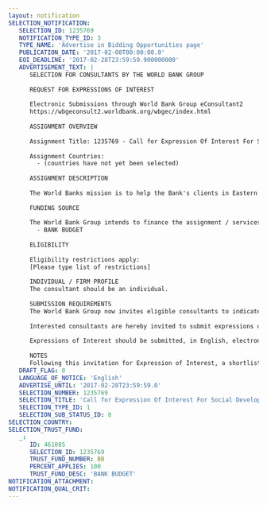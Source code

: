 ```yaml
---
layout: notification
SELECTION_NOTIFICATION: 
   SELECTION_ID: 1235769
   NOTIFICATION_TYPE_ID: 3
   TYPE_NAME: 'Advertise in Bidding Opportunities page'
   PUBLICATION_DATE: '2017-02-08T00:00:00.0'
   EOI_DEADLINE: '2017-02-28T23:59:59.900000000'
   ADVERTISEMENT_TEXT: |
      SELECTION FOR CONSULTANTS BY THE WORLD BANK GROUP
      
      REQUEST FOR EXPRESSIONS OF INTEREST
      
      Electronic Submissions through World Bank Group eConsultant2
      https://wbgeconsult2.worldbank.org/wbgec/index.html
      
      ASSIGNMENT OVERVIEW
      
      Assignment Title: 1235769 - Call for Expression Of Interest For Social Development & Safeguards Specialists Kenya Rwanda and Uganda
      
      Assignment Countries:
        - (countries have not yet been selected)
      
      ASSIGNMENT DESCRIPTION
      
      The World Banks mission is to help the Bank's clients in Eastern Africa to reduce poverty and achieve environmentally and socially sustainable development. The East Africa 2 Country Department covers Kenya, Rwanda and Uganda. The work program for the Social Development Team in these countries includes providing technical input and advice to sector projects, programs and analytical work on social development issues such as resettlement, vulnerable and marginalized groups, gender, community development, social accountability, participation and inclusion. The work program has an emphasis on ensuring the World Banks policies on social analysis, consultation, involuntary resettlement and working with vulnerable and marginalized groups are complied with in Bank supported programs. This is done through sectoral operations and programs as well as free standing activities. The World Bank is seeking to (i) expand its consultant database and (ii) to locally recruit a number of Consultants in Social Development
      
      FUNDING SOURCE
      
      The World Bank Group intends to finance the assignment / services described below under the following:
        - BANK BUDGET
      
      ELIGIBILITY
      
      Eligibility restrictions apply:
      [Please type list of restrictions]
      
      INDIVIDUAL / FIRM PROFILE
      The consultant should be an individual. 
      
      SUBMISSION REQUIREMENTS
      The World Bank Group now invites eligible consultants to indicate their interest in providing the services.  Interested consultants must provide information indicating that they are qualified to perform the services (brochures, description of similar assignments, experience in similar conditions, availability of appropriate skills among staff, etc.).  Please note that the total size of all attachments should be less than 5MB.  
      
      Interested consultants are hereby invited to submit expressions of interest.
      
      Expressions of Interest should be submitted, in English, electronically through World Bank Group eConsultant2 (https://wbgeconsult2.worldbank.org/wbgec/index.html)
      
      NOTES
      Following this invitation for Expression of Interest, a shortlist of qualified firms will be formally invited to submit proposals.  Shortlisting and selection will be subject to the availability of funding.
   DRAFT_FLAG: 0
   LANGUAGE_OF_NOTICE: 'English'
   ADVERTISE_UNTIL: '2017-02-28T23:59:59.0'
   SELECTION_NUMBER: 1235769
   SELECTION_TITLE: 'Call for Expression Of Interest For Social Development & Safeguards Specialists Kenya Rwanda and Uganda'
   SELECTION_TYPE_ID: 1
   SELECTION_SUB_STATUS_ID: 8
SELECTION_COUNTRY: 
SELECTION_TRUST_FUND: 
   _: 
      ID: 461085
      SELECTION_ID: 1235769
      TRUST_FUND_NUMBER: BB
      PERCENT_APPLIES: 100
      TRUST_FUND_DESC: 'BANK BUDGET'
NOTIFICATION_ATTACHMENT: 
NOTIFICATION_QUAL_CRIT: 
---
```

